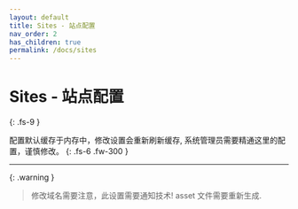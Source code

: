 ```yaml
---
layout: default
title: Sites - 站点配置
nav_order: 2
has_children: true
permalink: /docs/sites
---
```


# Sites - 站点配置
{: .fs-9 }

配置默认缓存于内存中，修改设置会重新刷新缓存, 系统管理员需要精通这里的配置，谨慎修改。
{: .fs-6 .fw-300 }

---

{: .warning }
> 修改域名需要注意，此设置需要通知技术! asset 文件需要重新生成. 
